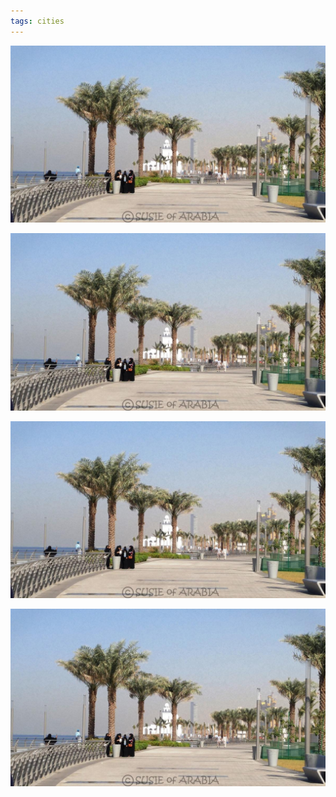 ```yaml
---
tags: cities
---
```


![jeddahcoast1](https://raw.githubusercontent.com/muneer78/muneer78.github.io/master/images/Jeddah%20Corniche%202.jpeg)

![jeddahcoast1](https://raw.githubusercontent.com/muneer78/muneer78.github.io/master/images/Jeddah%20Corniche%202.jpeg) 

![jeddahcoast1](https://raw.githubusercontent.com/muneer78/muneer78.github.io/master/images/Jeddah%20Corniche%202.jpeg) 

![jeddahcoast1](https://raw.githubusercontent.com/muneer78/muneer78.github.io/master/images/Jeddah%20Corniche%202.jpeg)
